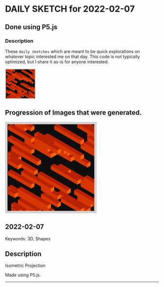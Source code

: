 # DAILY SKETCH for 2022-02-07

## Done using P5.js

### Description

These `daily sketches` which are meant to be quick explorations     on whatever topic interested me on that day. This code is not typically optimized, but I share it as-is     for anyone interested.

<img src = 'images/keep_2022-02-07-22-18-33.png' width = '100'> 

## Progression of Images that were generated.

<img src = 'images/keep_2022-02-07-22-18-33.png' width = '300'> 




## 2022-02-07
Keywords: 3D, Shapes
 

## Description 

 Isometric Projection
 

Made using P5.js. 

-----

